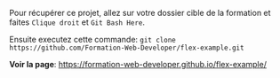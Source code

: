 Pour récupérer ce projet, allez sur votre dossier cible de la formation et faites `Clique droit` et `Git Bash Here`.

Ensuite executez cette commande:
`git clone https://github.com/Formation-Web-Developer/flex-example.git`

**Voir la page**: https://formation-web-developer.github.io/flex-example/